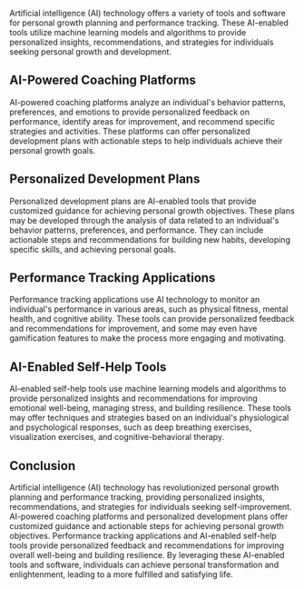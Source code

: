 
Artificial intelligence (AI) technology offers a variety of tools and software for personal growth planning and performance tracking. These AI-enabled tools utilize machine learning models and algorithms to provide personalized insights, recommendations, and strategies for individuals seeking personal growth and development.

AI-Powered Coaching Platforms
-----------------------------

AI-powered coaching platforms analyze an individual's behavior patterns, preferences, and emotions to provide personalized feedback on performance, identify areas for improvement, and recommend specific strategies and activities. These platforms can offer personalized development plans with actionable steps to help individuals achieve their personal growth goals.

Personalized Development Plans
------------------------------

Personalized development plans are AI-enabled tools that provide customized guidance for achieving personal growth objectives. These plans may be developed through the analysis of data related to an individual's behavior patterns, preferences, and performance. They can include actionable steps and recommendations for building new habits, developing specific skills, and achieving personal goals.

Performance Tracking Applications
---------------------------------

Performance tracking applications use AI technology to monitor an individual's performance in various areas, such as physical fitness, mental health, and cognitive ability. These tools can provide personalized feedback and recommendations for improvement, and some may even have gamification features to make the process more engaging and motivating.

AI-Enabled Self-Help Tools
--------------------------

AI-enabled self-help tools use machine learning models and algorithms to provide personalized insights and recommendations for improving emotional well-being, managing stress, and building resilience. These tools may offer techniques and strategies based on an individual's physiological and psychological responses, such as deep breathing exercises, visualization exercises, and cognitive-behavioral therapy.

Conclusion
----------

Artificial intelligence (AI) technology has revolutionized personal growth planning and performance tracking, providing personalized insights, recommendations, and strategies for individuals seeking self-improvement. AI-powered coaching platforms and personalized development plans offer customized guidance and actionable steps for achieving personal growth objectives. Performance tracking applications and AI-enabled self-help tools provide personalized feedback and recommendations for improving overall well-being and building resilience. By leveraging these AI-enabled tools and software, individuals can achieve personal transformation and enlightenment, leading to a more fulfilled and satisfying life.
